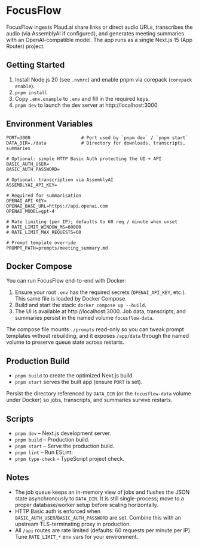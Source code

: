 # FocusFlow

FocusFlow ingests Plaud.ai share links or direct audio URLs, transcribes the audio (via AssemblyAI if configured), and generates meeting summaries with an OpenAI-compatible model. The app runs as a single Next.js 15 (App Router) project.

## Getting Started

1. Install Node.js 20 (see `.nvmrc`) and enable pnpm via corepack (`corepack enable`).
2. `pnpm install`
3. Copy `.env.example` to `.env` and fill in the required keys.
4. `pnpm dev` to launch the dev server at http://localhost:3000.

## Environment Variables

```
PORT=3000                   # Port used by `pnpm dev` / `pnpm start`
DATA_DIR=./data             # Directory for downloads, transcripts, summaries

# Optional: simple HTTP Basic Auth protecting the UI + API
BASIC_AUTH_USER=
BASIC_AUTH_PASSWORD=

# Optional: transcription via AssemblyAI
ASSEMBLYAI_API_KEY=

# Required for summarisation
OPENAI_API_KEY=
OPENAI_BASE_URL=https://api.openai.com
OPENAI_MODEL=gpt-4

# Rate limiting (per IP); defaults to 60 req / minute when unset
# RATE_LIMIT_WINDOW_MS=60000
# RATE_LIMIT_MAX_REQUESTS=60

# Prompt template override
PROMPT_PATH=prompts/meeting_summary.md
```

## Docker Compose

You can run FocusFlow end-to-end with Docker:

1. Ensure your root `.env` has the required secrets (`OPENAI_API_KEY`, etc.). This same file is loaded by Docker Compose.
2. Build and start the stack: `docker compose up --build`.
3. The UI is available at http://localhost:3000. Job data, transcripts, and summaries persist in the named volume `focusflow-data`.

The compose file mounts `./prompts` read-only so you can tweak prompt templates without rebuilding, and it exposes `/app/data` through the named volume to preserve queue state across restarts.

## Production Build

- `pnpm build` to create the optimized Next.js build.
- `pnpm start` serves the built app (ensure `PORT` is set).

Persist the directory referenced by `DATA_DIR` (or the `focusflow-data` volume under Docker) so jobs, transcripts, and summaries survive restarts.

## Scripts

- `pnpm dev` – Next.js development server.
- `pnpm build` – Production build.
- `pnpm start` – Serve the production build.
- `pnpm lint` – Run ESLint.
- `pnpm type-check` – TypeScript project check.

## Notes

- The job queue keeps an in-memory view of jobs and flushes the JSON state asynchronously to `DATA_DIR`. It is still single-process; move to a proper database/worker setup before scaling horizontally.
- HTTP Basic auth is enforced when `BASIC_AUTH_USER`/`BASIC_AUTH_PASSWORD` are set. Combine this with an upstream TLS-terminating proxy in production.
- All `/api` routes are rate limited (defaults: 60 requests per minute per IP). Tune `RATE_LIMIT_*` env vars for your environment.
